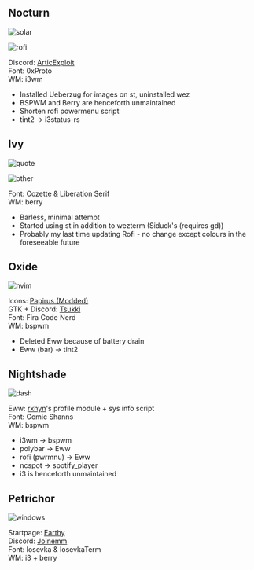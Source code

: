 ## Nocturn
![solar](https://github.com/masroof-maindak/dots/assets/62666332/82bb7e1f-86b5-4ba5-a673-f429a6076a35)

![rofi](https://github.com/masroof-maindak/dots/assets/62666332/a062c2f5-7cba-494a-a48c-9bacaee6bd44)

Discord: [ArticExploit](https://github.com/ArticExploit/solarized-discord-theme/tree/master)<br>
Font: 0xProto<br>
WM: i3wm<br>
- Installed Ueberzug for images on st, uninstalled wez
- BSPWM and Berry are henceforth unmaintained
- Shorten rofi powermenu script
- tint2 -> i3status-rs

## Ivy<br>
![quote](https://github.com/MujtabaAsim/dots/assets/62666332/0944f951-a91c-4a51-a0f1-6757f9c88a4c)

![other](https://github.com/MujtabaAsim/dots/assets/62666332/a99ffc1a-813c-4505-8dd8-82f5e10178ec)

Font: Cozette & Liberation Serif<br>
WM: berry<br>
- Barless, minimal attempt
- Started using st in addition to wezterm (Siduck's (requires gd))
- Probably my last time updating Rofi - no change except colours in the foreseeable future

## Oxide
![nvim](https://github.com/MujtabaAsim/dots/assets/62666332/1ee8767c-bef9-446e-8e49-fa809e8703bc)

Icons: [Papirus (Modded)](https://github.com/BattleCh1cken/oxocarbon-papirus-folders)<br>
GTK + Discord: [Tsukki](https://github.com/tsukki9696)<br>
Font: Fira Code Nerd<br>
WM: bspwm<br>
- Deleted Eww because of battery drain
- Eww (bar) -> tint2

## Nightshade
![dash](https://github.com/MujtabaAsim/dots/assets/62666332/c0413b26-3246-4f18-9cfe-b7365ae557f6)

Eww: [rxhyn](https://github.com/rxyhn/tokyo)'s profile module + sys info script<br>
Font: Comic Shanns<br>
WM: bspwm<br>
- i3wm -> bspwm
- polybar -> Eww
- rofi (pwrmnu) -> Eww
- ncspot -> spotify_player
- i3 is henceforth unmaintained

## Petrichor
![windows](https://github.com/MujtabaAsim/dots/assets/62666332/6e65b87b-da01-4a41-8850-1e681356dc75)

Startpage: [Earthy](https://github.com/MujtabaAsim/Earthy) <br>
Discord: [Joinemm](https://github.com/joinemm/discord-css/tree/master) <br>
Font: Iosevka & IosevkaTerm<br>
WM: i3 + berry<br>
